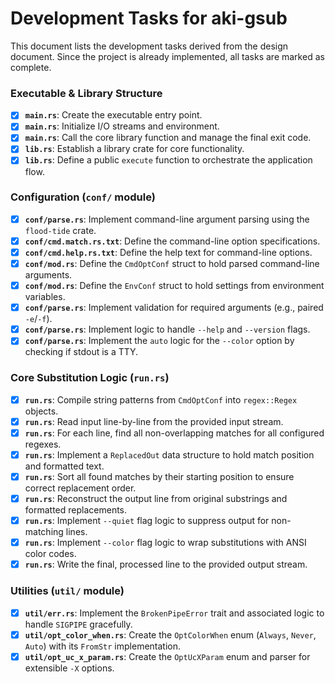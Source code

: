 # Development Tasks for aki-gsub

This document lists the development tasks derived from the design document. Since the project is already implemented, all tasks are marked as complete.

### Executable & Library Structure

- [x] **`main.rs`**: Create the executable entry point.
- [x] **`main.rs`**: Initialize I/O streams and environment.
- [x] **`main.rs`**: Call the core library function and manage the final exit code.
- [x] **`lib.rs`**: Establish a library crate for core functionality.
- [x] **`lib.rs`**: Define a public `execute` function to orchestrate the application flow.

### Configuration (`conf/` module)

- [x] **`conf/parse.rs`**: Implement command-line argument parsing using the `flood-tide` crate.
- [x] **`conf/cmd.match.rs.txt`**: Define the command-line option specifications.
- [x] **`conf/cmd.help.rs.txt`**: Define the help text for command-line options.
- [x] **`conf/mod.rs`**: Define the `CmdOptConf` struct to hold parsed command-line arguments.
- [x] **`conf/mod.rs`**: Define the `EnvConf` struct to hold settings from environment variables.
- [x] **`conf/parse.rs`**: Implement validation for required arguments (e.g., paired `-e`/`-f`).
- [x] **`conf/parse.rs`**: Implement logic to handle `--help` and `--version` flags.
- [x] **`conf/parse.rs`**: Implement the `auto` logic for the `--color` option by checking if stdout is a TTY.

### Core Substitution Logic (`run.rs`)

- [x] **`run.rs`**: Compile string patterns from `CmdOptConf` into `regex::Regex` objects.
- [x] **`run.rs`**: Read input line-by-line from the provided input stream.
- [x] **`run.rs`**: For each line, find all non-overlapping matches for all configured regexes.
- [x] **`run.rs`**: Implement a `ReplacedOut` data structure to hold match position and formatted text.
- [x] **`run.rs`**: Sort all found matches by their starting position to ensure correct replacement order.
- [x] **`run.rs`**: Reconstruct the output line from original substrings and formatted replacements.
- [x] **`run.rs`**: Implement `--quiet` flag logic to suppress output for non-matching lines.
- [x] **`run.rs`**: Implement `--color` flag logic to wrap substitutions with ANSI color codes.
- [x] **`run.rs`**: Write the final, processed line to the provided output stream.

### Utilities (`util/` module)

- [x] **`util/err.rs`**: Implement the `BrokenPipeError` trait and associated logic to handle `SIGPIPE` gracefully.
- [x] **`util/opt_color_when.rs`**: Create the `OptColorWhen` enum (`Always`, `Never`, `Auto`) with its `FromStr` implementation.
- [x] **`util/opt_uc_x_param.rs`**: Create the `OptUcXParam` enum and parser for extensible `-X` options.
